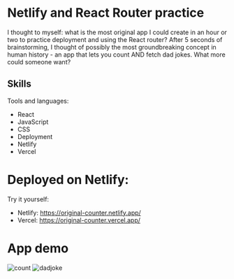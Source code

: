 # Netlify and React Router practice 

I thought to myself: what is the most original app I could create in an hour or two to practice deployment and using the React router? After 5 seconds of brainstorming, I thought of possibly the most groundbreaking concept in human history - an app that lets you count AND fetch dad jokes. What more could someone want?

## Skills

Tools and languages:
- React
- JavaScript
- CSS
- Deployment
- Netlify
- Vercel

# Deployed on Netlify:

Try it yourself: 
- Netlify: https://original-counter.netlify.app/
- Vercel: https://original-counter.vercel.app/

# App demo

![count](https://user-images.githubusercontent.com/112335053/205701639-a4b100fa-c931-40c0-aecf-421188961ee2.png)
![dadjoke](https://user-images.githubusercontent.com/112335053/205701685-2df17668-dda1-4d23-865c-094195724079.png)


